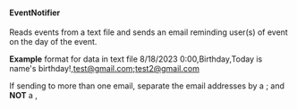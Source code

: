 #### EventNotifier
Reads events from a text file and sends an email reminding user(s) of event on the day of the event.

**Example** format for data in text file
8/18/2023 0:00,Birthday,Today is name's birthday!,test@gmail.com;test2@gmail.com

If sending to more than one email, separate the email addresses by a ; and **NOT** a ,
